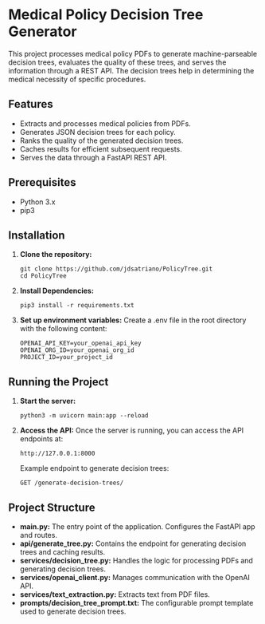 # Medical Policy Decision Tree Generator

This project processes medical policy PDFs to generate machine-parseable decision trees, evaluates the quality of these trees, and serves the information through a REST API. The decision trees help in determining the medical necessity of specific procedures.

## Features
- Extracts and processes medical policies from PDFs.
- Generates JSON decision trees for each policy.
- Ranks the quality of the generated decision trees.
- Caches results for efficient subsequent requests.
- Serves the data through a FastAPI REST API.

## Prerequisites
- Python 3.x
- pip3

## Installation

1. **Clone the repository:**
    ```
    git clone https://github.com/jdsatriano/PolicyTree.git
    cd PolicyTree
    ```
2. **Install Dependencies:**
    ```
    pip3 install -r requirements.txt
    ```
3. **Set up environment variables:**
    Create a .env file in the root directory with the following content:
    ```
    OPENAI_API_KEY=your_openai_api_key
    OPENAI_ORG_ID=your_openai_org_id
    PROJECT_ID=your_project_id
    ```

## Running the Project

1. **Start the server:**
    ```
    python3 -m uvicorn main:app --reload
    ```
2. **Access the API:**
    Once the server is running, you can access the API endpoints at:
    ```
    http://127.0.0.1:8000
    ```
    Example endpoint to generate decision trees:
    ```
    GET /generate-decision-trees/
    ```

## Project Structure

- **main.py:** The entry point of the application. Configures the FastAPI app and routes.
- **api/generate_tree.py:** Contains the endpoint for generating decision trees and caching results.
- **services/decision_tree.py:** Handles the logic for processing PDFs and generating decision trees.
- **services/openai_client.py:** Manages communication with the OpenAI API.
- **services/text_extraction.py:** Extracts text from PDF files.
- **prompts/decision_tree_prompt.txt:** The configurable prompt template used to generate decision trees.